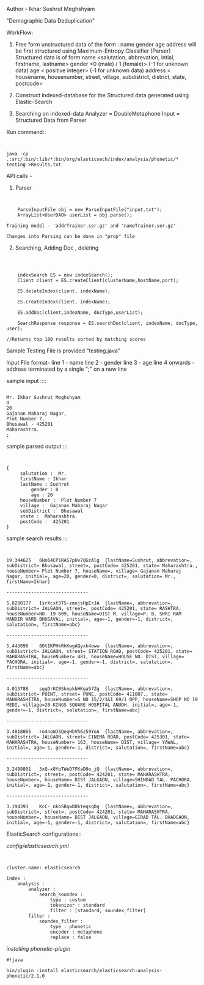 
Author - Ikhar Sushrut Meghshyam

"Demographic Data Deduplication"

WorkFlow:
   1. Free form unstructured data of the form :
        name
        gender
        age
        address
    will be first structured using Maximum-Entropy Classifier (Parser)
    Structured data is of form 
        name      <salutation, abbrevation, intial, firstname, lastname>
        gender    <0 (male) / 1 (female)> (-1 for unknown data)
        age       < positive integer> (-1 for unknown data)
        address   < housename, housenumber, street, village, subdistrict, 
                        district, state, postcode>

  2. Construct indexed-database for the Structured data generated using Elastic-Search
  
  3. Searching on indexed-data
        Analyzer = DoubleMetaphone
        Input = Structured Data from Parser

Run command::

```


java -cp .:src/:bin/:lib/*:bin/org/elasticsech/index/analysis/phonetic/* testing >Results.txt
```


API calls - 
 
1.  Parser
 

```


    ParseInputFile obj = new ParseInputFile("input.txt");
    ArrayList<UserDAO> userList = obj.parse();
```


    Training model - 'addrTrainer.ser.gz' and 'nameTrainer.ser.gz'
    
    Changes into Parsing can be done in "prop" file
    

2.  Searching, Adding Doc , deleting

```



	indexSearch ES = new indexSearch();
	Client client = ES.createClient(clusterName,hostName,port);

	ES.deleteIndex(client, indexName);
	
	ES.createIndex(client, indexName);
	
	ES.addDoc(client,indexName, docType,userList);
	
	SearchResponse response = ES.searchDoc(client, indexName, docType, user); 

//Returns top 100 results sorted by matching scores
```

Sample Testing File is provided "testing.java"

Input File format-
line 1 - name
line 2 - gender
line 3 - age
line 4 onwards - address terminated by a single ";" on a new line


sample input  ::::


```

Mr. Ikhar Sushrut Meghshyam
0
20
Gajanan Maharaj Nagar,
Plot Number 7,
Bhusawal - 425201
Maharashtra.
;
```



sample parsed output :::


```


{
	 salutation :  Mr. 
	 firstName : Ikhar 
	 lastName : Sushrut 
		 gender : 0 
		 age : 20 
	 houseNumber :  Plot Number 7 
	 village :  Gajanan Maharaj Nagar 
	 subDistrict :  Bhusawal 
	 state :  Maharashtra. 
	 postCode :  425201 
}
```


sample search results :::


```


19.344625	6Ho64CP1RAS7pUv7QGzAlg	{lastName=Sushrut, abbrevation=, subDistrict= Bhusawal, street=, postCode= 425201, state= Maharashtra., houseNumber= Plot Number 7, houseName=, village= Gajanan Maharaj Nagar, initial=, age=20, gender=0, district=, salutation= Mr., firstName=Ikhar}

------------------------------

5.8280177	IsrXcxt5TS-zmojsHpErJA	{lastName=, abbrevation=, subDistrict= JALGAON, street=, postCode= 425201, state= RASHTRA, houseNumber=NO. 19 609, houseName=DIST M, village=P. B. SHRI RAM MANDIR WARD BHUSAVAL, initial=, age=-1, gender=-1, district=, salutation=, firstName=abc}

------------------------------

5.443898	8OtIKPHkRhKwgAQyxk4oww	{lastName=, abbrevation=, subDistrict= JALGAON, street= STATION ROAD, postCode= 425201, state= MAHARASHTRA, houseNumber= 481, houseName=HOUSE NO. DIST, village= PACHORA, initial=, age=-1, gender=-1, district=, salutation=, firstName=abc}

------------------------------

4.013788	sgqDrKCBSkmpkbHKga57Zg	{lastName=, abbrevation=, subDistrict= POINT, street= PUNE, postCode= 411007., state= MAHARASHITRA, houseNumber=S NO 15/2/1&1 69/1 OPP, houseName=SHOP NO 19 MEDI, village=20 KINGS SQUARE HOSPITAL ANUDH, initial=, age=-1, gender=-1, district=, salutation=, firstName=abc}

------------------------------

3.4818065	ro4noWJSQeqHbVh6z59YoA	{lastName=, abbrevation=, subDistrict= JALGAON, street= CINEMA ROAD, postCode= 425301, state= MAHARASHTRA, houseNumber= 163, houseName= DIST, village= YAWAL, initial=, age=-1, gender=-1, district=, salutation=, firstName=abc}

------------------------------

3.2488801	3xQ-x8YpTWeD7FKaD0o_jQ	{lastName=, abbrevation=, subDistrict=, street=, postCode= 424201, state= MAHARASHTRA, houseNumber=, houseName= DIST JALGAON, village=SHINDAD TAL. PACHORA, initial=, age=-1, gender=-1, district=, salutation=, firstName=abc}

------------------------------

3.194393	KcC-_nkbSBqwDDkteqsqDg	{lastName=, abbrevation=, subDistrict=, street=, postCode= 424201, state= MAHARASHTRA, houseNumber=, houseName= DIST JALGAON, village=GIRAD TAL. BHADGAON, initial=, age=-1, gender=-1, district=, salutation=, firstName=abc}
```

ElasticSearch configurations::

*config/elasticsearch.yml*

```


cluster.name: elasticsearch

index :
    analysis :
        analyzer :
            search_soundex :
                type : custom
                tokenizer : standard
                filter : [standard, soundex_filter]
        filter :
            soundex_filter :
                type : phonetic
                encoder : metaphone               
                replace : false

```

*installing phonetic-plugin*

```
#!java

bin/plugin -install elasticsearch/elasticsearch-analysis-phonetic/2.1.0
```

